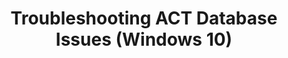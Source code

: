 ---
title: Troubleshooting ACT Database Issues (Windows 10)
description: The following solutions may help you resolve issues that are related to your Microsoft® SQL Server® database for the Application Compatibility Toolkit (ACT).
redirect_url: https://technet.microsoft.com/en-us/itpro/windows/deploy/manage-windows-upgrades-with-upgrade-analytics
---